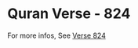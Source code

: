 # Quran Verse - 824 

For more infos, See [Verse 824](https://www.quranbookk.com/quran/search?q=824)
